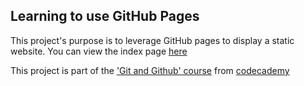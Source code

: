 ## Learning to use GitHub Pages

This project's purpose is to leverage GitHub pages to display a static website.
You can view the index page [here](https://ismahenelarbi.github.io/excursion/)

This project is part of the ['Git and Github' course](https://accenture.percipio.com/linked-contents/d5ede2e6-9b2c-44b7-92cf-5e54004bf88a/landing) from [codecademy](https://www.codecademy.com/learn)
